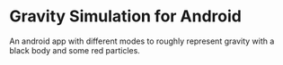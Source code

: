 # Gravity Simulation for Android

An android app with different modes to roughly represent gravity with a black body and some red particles.
